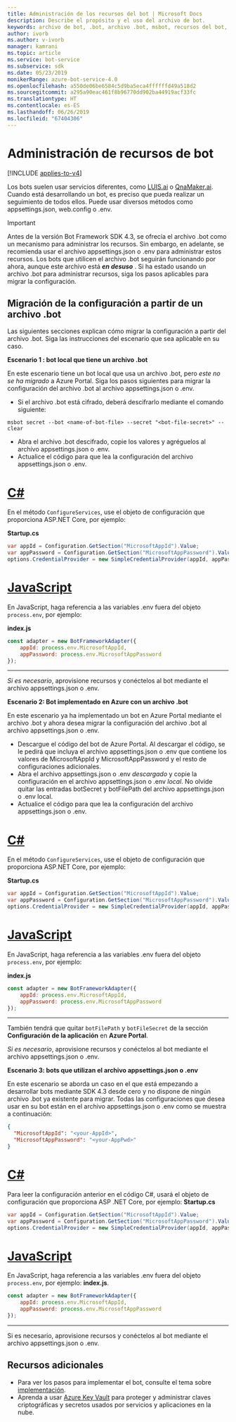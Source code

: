 ```yaml
---
title: Administración de los recursos del bot | Microsoft Docs
description: Describe el propósito y el uso del archivo de bot.
keywords: archivo de bot, .bot, archivo .bot, msbot, recursos del bot, administrar recursos del bot
author: ivorb
ms.author: v-ivorb
manager: kamrani
ms.topic: article
ms.service: bot-service
ms.subservice: sdk
ms.date: 05/23/2019
monikerRange: azure-bot-service-4.0
ms.openlocfilehash: a550de06be6584c5d9ba5eca4ffffffd49a518d2
ms.sourcegitcommit: a295a90eac461f8b96770dd902ba44919acf33fc
ms.translationtype: HT
ms.contentlocale: es-ES
ms.lasthandoff: 06/26/2019
ms.locfileid: "67404306"
---
```

# <a name="manage-bot-resources"></a>Administración de recursos de bot

[!INCLUDE [applies-to-v4](../includes/applies-to.md)]

Los bots suelen usar servicios diferentes, como [LUIS.ai](https://luis.ai) o [QnaMaker.ai](https://qnamaker.ai). Cuando está desarrollando un bot, es preciso que pueda realizar un seguimiento de todos ellos. Puede usar diversos métodos como appsettings.json, web.config o .env. 

> [!IMPORTANT]
> Antes de la versión Bot Framework SDK 4.3, se ofrecía el archivo .bot como un mecanismo para administrar los recursos. Sin embargo, en adelante, se recomienda usar el archivo appsettings.json o .env para administrar estos recursos. Los bots que utilicen el archivo .bot seguirán funcionando por ahora, aunque este archivo está **_en desuso_** . Si ha estado usando un archivo .bot para administrar recursos, siga los pasos aplicables para migrar la configuración. 

## <a name="migrating-settings-from-bot-file"></a>Migración de la configuración a partir de un archivo .bot
Las siguientes secciones explican cómo migrar la configuración a partir del archivo .bot. Siga las instrucciones del escenario que sea aplicable en su caso.

**Escenario 1 : bot local que tiene un archivo .bot**

En este escenario tiene un bot local que usa un archivo .bot, pero _este no se ha migrado_ a Azure Portal. Siga los pasos siguientes para migrar la configuración del archivo .bot al archivo appsettings.json o .env.

- Si el archivo .bot está cifrado, deberá descifrarlo mediante el comando siguiente:

```cli
msbot secret --bot <name-of-bot-file> --secret "<bot-file-secret>" --clear
```

- Abra el archivo .bot descifrado, copie los valores y agréguelos al archivo appsettings.json o .env.
- Actualice el código para que lea la configuración del archivo appsettings.json o .env.

# <a name="ctabcsharp"></a>[C#](#tab/csharp)

En el método `ConfigureServices`, use el objeto de configuración que proporciona ASP.NET Core, por ejemplo: 

**Startup.cs**
```csharp
var appId = Configuration.GetSection("MicrosoftAppId").Value;
var appPassword = Configuration.GetSection("MicrosoftAppPassword").Value;
options.CredentialProvider = new SimpleCredentialProvider(appId, appPassword);
```
# <a name="javascripttabjs"></a>[JavaScript](#tab/js)

En JavaScript, haga referencia a las variables .env fuera del objeto `process.env`, por ejemplo:
   
**index.js**

```js
const adapter = new BotFrameworkAdapter({
    appId: process.env.MicrosoftAppId,
    appPassword: process.env.MicrosoftAppPassword
});
```
---

*Si es necesario*, aprovisione recursos y conéctelos al bot mediante el archivo appsettings.json o .env.

**Escenario 2: Bot implementado en Azure con un archivo .bot**

En este escenario ya ha implementado un bot en Azure Portal mediante el archivo .bot y ahora desea migrar la configuración del archivo .bot al archivo appsettings.json o .env.

- Descargue el código del bot de Azure Portal. Al descargar el código, se le pedirá que incluya el archivo appsettings.json o .env que contiene los valores de MicrosoftAppId y MicrosoftAppPassword y el resto de configuraciones adicionales. 
- Abra el archivo appsettings.json o .env _descargado_ y copie la configuración en el archivo appsettings.json o .env _local_. No olvide quitar las entradas botSecret y botFilePath del archivo appsettings.json o .env local.
- Actualice el código para que lea la configuración del archivo appsettings.json o .env.

# <a name="ctabcsharp"></a>[C#](#tab/csharp)
En el método `ConfigureServices`, use el objeto de configuración que proporciona ASP.NET Core, por ejemplo: 

**Startup.cs**
```csharp
var appId = Configuration.GetSection("MicrosoftAppId").Value;
var appPassword = Configuration.GetSection("MicrosoftAppPassword").Value;
options.CredentialProvider = new SimpleCredentialProvider(appId, appPassword);
```
# <a name="javascripttabjs"></a>[JavaScript](#tab/js)
En JavaScript, haga referencia a las variables .env fuera del objeto `process.env`, por ejemplo:
   
**index.js**

```js
const adapter = new BotFrameworkAdapter({
    appId: process.env.MicrosoftAppId,
    appPassword: process.env.MicrosoftAppPassword
});
```
---

También tendrá que quitar `botFilePath` y `botFileSecret` de la sección **Configuración de la aplicación** en **Azure Portal**.

*Si es necesario*, aprovisione recursos y conéctelos al bot mediante el archivo appsettings.json o .env.

**Escenario 3: bots que utilizan el archivo appsettings.json o .env**

En este escenario se aborda un caso en el que está empezando a desarrollar bots mediante SDK 4.3 desde cero y no dispone de ningún archivo .bot ya existente para migrar. Todas las configuraciones que desea usar en su bot están en el archivo appsettings.json o .env como se muestra a continuación:

```JSON
{
  "MicrosoftAppId": "<your-AppId>",
  "MicrosoftAppPassword": "<your-AppPwd>"
}
```

# <a name="ctabcsharp"></a>[C#](#tab/csharp)

Para leer la configuración anterior en el código C#, usará el objeto de configuración que proporciona ASP .NET Core, por ejemplo: **Startup.cs**
```csharp
var appId = Configuration.GetSection("MicrosoftAppId").Value;
var appPassword = Configuration.GetSection("MicrosoftAppPassword").Value;
options.CredentialProvider = new SimpleCredentialProvider(appId, appPassword);
```

# <a name="javascripttabjs"></a>[JavaScript](#tab/js)
En JavaScript, haga referencia a las variables .env fuera del objeto `process.env`, por ejemplo: **index.js**.
```js
const adapter = new BotFrameworkAdapter({
    appId: process.env.MicrosoftAppId,
    appPassword: process.env.MicrosoftAppPassword
});
```

---

Si es necesario, aprovisione recursos y conéctelos al bot mediante el archivo appsettings.json o .env.

## <a name="additional-resources"></a>Recursos adicionales
- Para ver los pasos para implementar el bot, consulte el tema sobre [implementación](../bot-builder-deploy-az-cli.md).
- Aprenda a usar [Azure Key Vault](https://docs.microsoft.com/azure/key-vault/key-vault-overview) para proteger y administrar claves criptográficas y secretos usados por servicios y aplicaciones en la nube.
